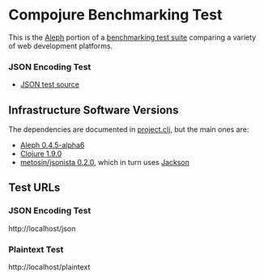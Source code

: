 # Compojure Benchmarking Test

This is the [Aleph](https://github.com/ztellman/aleph) portion of a [benchmarking test suite](../) comparing a variety of web development platforms.

### JSON Encoding Test

* [JSON test source](hello/src/hello/handler.clj)

## Infrastructure Software Versions
The dependencies are documented in [project.clj](hello/project.clj),
but the main ones are:

* [Aleph 0.4.5-alpha6](https://github.com/ztellman/aleph)
* [Clojure 1.9.0](http://clojure.org/)
* [metosin/jsonista 0.2.0](https://github.com/metosin/jsonista), which in turn uses [Jackson](http://jackson.codehaus.org/)

## Test URLs
### JSON Encoding Test

http://localhost/json

### Plaintext Test

http://localhost/plaintext
